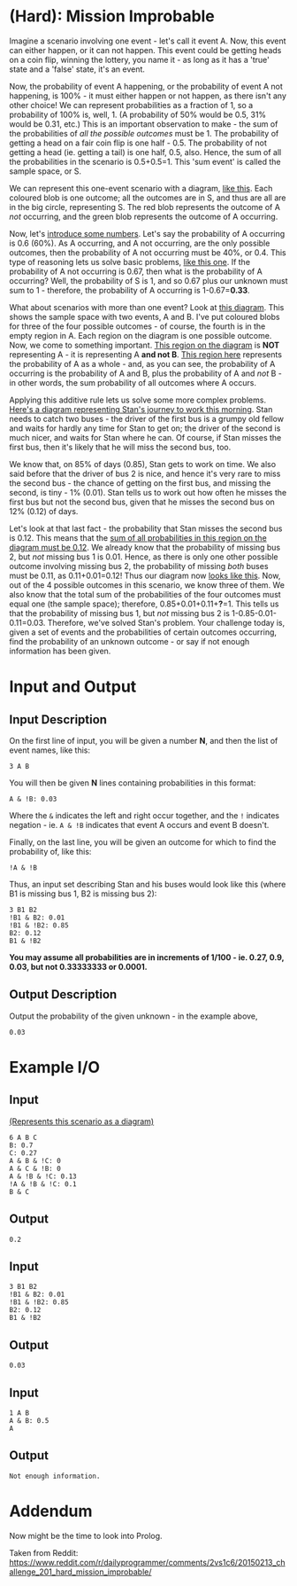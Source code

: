 # **(Hard)**: Mission Improbable

Imagine a scenario involving one event - let's call it event A. Now, this event can either happen, or it can not happen. This event could be getting heads on a coin flip, winning the lottery, you name it - as long as it has a 'true' state and a 'false' state, it's an event.

Now, the probability of event A happening, or the probability of event A not happening, is 100% - it must either happen or not happen, as there isn't any other choice! We can represent probabilities as a fraction of 1, so a probability of 100% is, well, 1. (A probability of 50% would be 0.5, 31% would be 0.31, etc.) This is an important observation to make - the sum of the probabilities of *all the possible outcomes* must be 1. The probability of getting a head on a fair coin flip is one half - 0.5. The probability of not getting a head (ie. getting a tail) is one half, 0.5, also. Hence, the sum of all the probabilities in the scenario is 0.5+0.5=1. This 'sum event' is called the sample space, or S.

We can represent this one-event scenario with a diagram, [like this](http://i.imgur.com/qwmIb6E.png). Each coloured blob is one outcome; all the outcomes are in S, and thus are all are in the big circle, representing S. The red blob represents the outcome of A *not* occurring, and the green blob represents the outcome of A occurring.

Now, let's [introduce some numbers](http://i.imgur.com/avK6iUQ.png). Let's say the probability of A occurring is 0.6 (60%). As A occurring, and A not occurring, are the only possible outcomes, then the probability of A not occurring must be 40%, or 0.4. This type of reasoning lets us solve basic problems, [like this one](http://i.imgur.com/buH6RQn.png). If the probability of A not occurring is 0.67, then what is the probability of A occurring? Well, the probability of S is 1, and so 0.67 plus our unknown must sum to 1 - therefore, the probability of A occurring is 1-0.67=**0.33**.

What about scenarios with more than one event? Look at [this diagram](http://i.imgur.com/xTxM2eV.png). This shows the sample space with two events, A and B. I've put coloured blobs for three of the four possible outcomes - of course, the fourth is in the empty region in A. Each region on the diagram is one possible outcome. Now, we come to something important. [This region on the diagram](http://i.imgur.com/xi0MNZ6.png) is **NOT** representing A - it is representing A **and not B**. [This region here](http://i.imgur.com/GJhGvs5.png) represents the probability of A as a whole - and, as you can see, the probability of A occurring is the probability of A and B, plus the probability of A and *not* B - in other words, the sum probability of all outcomes where A occurs.

Applying this additive rule lets us solve some more complex problems. [Here's a diagram representing Stan's journey to work this morning](http://i.imgur.com/eyQnbyk.png). Stan needs to catch two buses - the driver of the first bus is a grumpy old fellow and waits for hardly any time for Stan to get on; the driver of the second is much nicer, and waits for Stan where he can. Of course, if Stan misses the first bus, then it's likely that he will miss the second bus, too.

We know that, on 85% of days (0.85), Stan gets to work on time. We also said before that the driver of bus 2 is nice, and hence it's very rare to miss the second bus - the chance of getting on the first bus, and missing the second, is tiny - 1% (0.01). Stan tells us to work out how often he misses the first bus but not the second bus, given that he misses the second bus on 12% (0.12) of days.

Let's look at that last fact - the probability that Stan misses the second bus is 0.12. This means that the [sum of all probabilities in this region on the diagram must be 0.12](http://i.imgur.com/p9XM9uo.png). We already know that the probability of missing bus 2, but *not* missing bus 1 is 0.01. Hence, as there is only one other possible outcome involving missing bus 2, the probability of missing *both* buses must be 0.11, as 0.11+0.01=0.12! Thus our diagram now [looks like this](http://i.imgur.com/PqO8HI1.png). Now, out of the 4 possible outcomes in this scenario, we know three of them. We also know that the total sum of the probabilities of the four outcomes must equal one (the sample space); therefore, 0.85+0.01+0.11+**?**=1. This tells us that the probability of missing bus 1, but *not* missing bus 2 is 1-0.85-0.01-0.11=0.03. Therefore, we've solved Stan's problem. Your challenge today is, given a set of events and the probabilities of certain outcomes occurring, find the probability of an unknown outcome - or say if not enough information has been given.

# Input and Output

## Input Description

On the first line of input, you will be given a number **N**, and then the list of event names, like this:

    3 A B

You will then be given **N** lines containing probabilities in this format:

    A & !B: 0.03

Where the `&` indicates the left and right occur together, and the `!` indicates negation - ie. `A & !B` indicates that event A occurs and event B doesn't.

Finally, on the last line, you will be given an outcome for which to find the probability of, like this:

    !A & !B

Thus, an input set describing Stan and his buses would look like this (where B1 is missing bus 1, B2 is missing bus 2):

    3 B1 B2
    !B1 & B2: 0.01
    !B1 & !B2: 0.85
    B2: 0.12
    B1 & !B2

**You may assume all probabilities are in increments of 1/100 - ie. 0.27, 0.9, 0.03, but not 0.33333333 or 0.0001.**

## Output Description

Output the probability of the given unknown - in the example above,

    0.03

# Example I/O

## Input

[(Represents this scenario as a diagram)](http://i.imgur.com/720vIok.png)

    6 A B C
    B: 0.7
    C: 0.27
    A & B & !C: 0
    A & C & !B: 0
    A & !B & !C: 0.13
    !A & !B & !C: 0.1
    B & C

## Output

    0.2

## Input

    3 B1 B2
    !B1 & B2: 0.01
    !B1 & !B2: 0.85
    B2: 0.12
    B1 & !B2

## Output

    0.03

## Input

    1 A B
    A & B: 0.5
    A

## Output

    Not enough information.

# Addendum

Now might be the time to look into Prolog.

Taken from Reddit: https://www.reddit.com/r/dailyprogrammer/comments/2vs1c6/20150213_challenge_201_hard_mission_improbable/